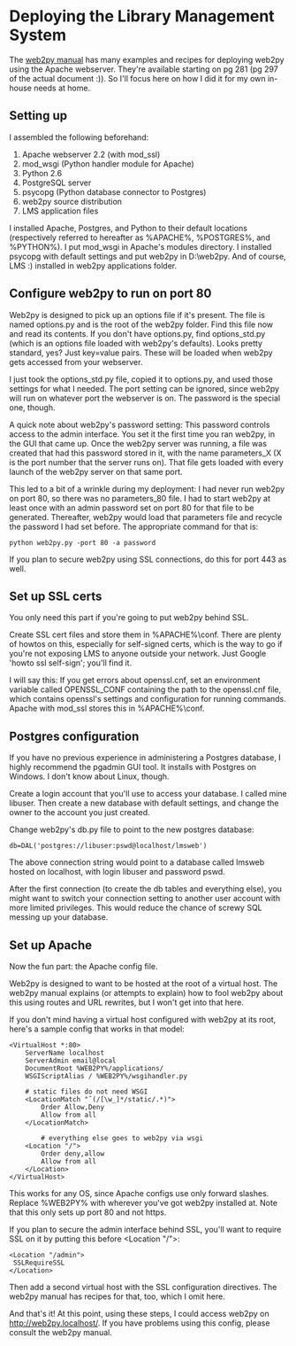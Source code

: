 # Deploying the Library Management System #

The [web2py manual](http://www.web2py.com/examples/default/docs) has many examples and recipes for deploying web2py using the Apache webserver.  They're available starting on pg 281 (pg 297 of the actual document :)).  So I'll focus here on how I did it for my own in-house needs at home.


## Setting up ##

I assembled the following beforehand:
  1. Apache webserver 2.2 (with mod\_ssl)
  1. mod\_wsgi (Python handler module for Apache)
  1. Python 2.6
  1. PostgreSQL server
  1. psycopg (Python database connector to Postgres)
  1. web2py source distribution
  1. LMS application files

I installed Apache, Postgres, and Python to their default locations (respectively referred to hereafter as %APACHE%, %POSTGRES%, and %PYTHON%).  I put mod\_wsgi in Apache's modules directory.  I installed psycopg with default settings and put web2py in D:\web2py.  And of course, LMS :) installed in web2py applications folder.

## Configure web2py to run on port 80 ##

Web2py is designed to pick up an options file if it's present.  The file is named options.py and is the root of the web2py folder.  Find this file now and read its contents.  If you don't have options.py, find options\_std.py (which is an options file loaded with web2py's defaults).  Looks pretty standard, yes?  Just key=value pairs.  These will be loaded when web2py gets accessed from your webserver.

I just took the options\_std.py file, copied it to options.py, and used those settings for what I needed.  The port setting can be ignored, since web2py will run on whatever port the webserver is on.  The password is the special one, though.

A quick note about web2py's password setting:  This password controls access to the admin interface.  You set it the first time you ran web2py, in the GUI that came up.  Once the web2py server was running, a file was created that had this password stored in it, with the name parameters\_X (X is the port number that the server runs on).  That file gets loaded with every launch of the web2py server on that same port.

This led to a bit of a wrinkle during my deployment:  I had never run web2py on port 80, so there was no parameters\_80 file.  I had to start web2py at least once with an admin password set on port 80 for that file to be generated.  Thereafter, web2py would load that parameters file and recycle the password I had set before.  The appropriate command for that is:
```
python web2py.py -port 80 -a password
```
If you plan to secure web2py using SSL connections, do this for port 443 as well.

## Set up SSL certs ##

You only need this part if you're going to put web2py behind SSL.

Create SSL cert files and store them in %APACHE%\conf.  There are plenty of howtos on this, especially for self-signed certs, which is the way to go if you're not exposing LMS to anyone outside your network.  Just Google 'howto ssl self-sign'; you'll find it.

I will say this:  If you get errors about openssl.cnf, set an environment variable called OPENSSL\_CONF containing the path to the openssl.cnf file, which contains openssl's settings and configuration for running commands.  Apache with mod\_ssl stores this in %APACHE%\conf.

## Postgres configuration ##

If you have no previous experience in administering a Postgres database, I highly recommend the pgadmin GUI tool.  It installs with Postgres on Windows.  I don't know about Linux, though.

Create a login account that you'll use to access your database.  I called mine libuser.  Then create a new database with default settings, and change the owner to the account you just created.

Change web2py's db.py file to point to the new postgres database:
```
db=DAL('postgres://libuser:pswd@localhost/lmsweb')
```
The above connection string would point to a database called lmsweb hosted on localhost, with login libuser and password pswd.

After the first connection (to create the db tables and everything else), you might want to switch your connection setting to another user account with more limited privileges.  This would reduce the chance of screwy SQL messing up your database.

## Set up Apache ##

Now the fun part:  the Apache config file.

Web2py is designed to want to be hosted at the root of a virtual host.  The web2py manual explains (or attempts to explain) how to fool web2py about this using routes and URL rewrites, but I won't get into that here.

If you don't mind having a virtual host configured with web2py at its root, here's a sample config that works in that model:
```
<VirtualHost *:80>
	ServerName localhost
	ServerAdmin email@local
	DocumentRoot %WEB2PY%/applications/
	WSGIScriptAlias / %WEB2PY%/wsgihandler.py

	# static files do not need WSGI
	<LocationMatch "ˆ(/[\w_]*/static/.*)">
		Order Allow,Deny
		Allow from all
	</LocationMatch> 
        
        # everything else goes to web2py via wsgi
	<Location "/">
		Order deny,allow
		Allow from all
	</Location>
</VirtualHost>
```
This works for any OS, since Apache configs use only forward slashes.  Replace %WEB2PY% with wherever you've got web2py installed at.  Note that this only sets up port 80 and not https.

If you plan to secure the admin interface behind SSL, you'll want to require SSL on it by putting this before <Location "/">:
```
<Location "/admin">
 SSLRequireSSL
</Location>
```
Then add a second virtual host with the SSL configuration directives.  The web2py manual has recipes for that, too, which I omit here.

And that's it!  At this point, using these steps, I could access web2py on http://web2py.localhost/.  If you have problems using this config, please consult the web2py manual.